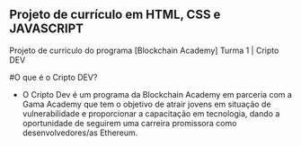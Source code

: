 
## Projeto de currículo em HTML, CSS e JAVASCRIPT

Projeto de curriculo do programa [Blockchain Academy] Turma 1 | Cripto DEV

#O que é o Cripto DEV?
* O Cripto Dev é um programa da Blockchain Academy em parceria com a Gama Academy 
que tem o objetivo de atrair jovens em situação de vulnerabilidade e proporcionar a 
capacitação em tecnologia, dando a oportunidade de seguirem uma carreira promissora 
como desenvolvedores/as Ethereum.
